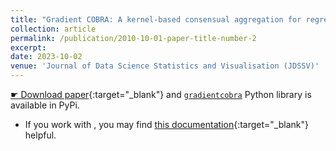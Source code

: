 ```yaml
---
title: "Gradient COBRA: A kernel-based consensual aggregation for regression"
collection: article
permalink: /publication/2010-10-01-paper-title-number-2
excerpt: 
date: 2023-10-02
venue: 'Journal of Data Science Statistics and Visualisation (JDSSV)'
---
```


[&#9755; Download paper](https://jdssv.org/index.php/jdssv/article/view/70){:target="_blank"} and [`gradientcobra`](https://pypi.org/project/gradientcobra/) Python library is available in PyPi.

- If you work with <i class="fab fa-r-project"></i>, you may find [this documentation](/files/CodesPhD/KernelAggReg.html){:target="_blank"}  helpful.
